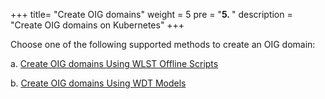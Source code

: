 +++
title=  "Create OIG domains"
weight = 5
pre = "<b>5. </b>"
description = "Create OIG domains on Kubernetes"
+++

Choose one of the following supported methods to create an OIG domain:

a. [Create OIG domains Using WLST Offline Scripts](create-oig-domains-using-wlst)

b. [Create OIG domains Using WDT Models](create-oig-domains-wdt)


